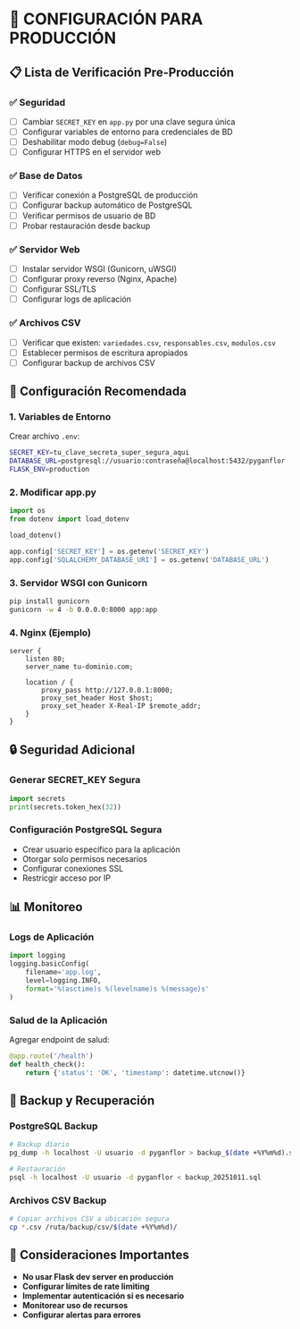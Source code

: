 # 🚀 CONFIGURACIÓN PARA PRODUCCIÓN

## 📋 Lista de Verificación Pre-Producción

### ✅ **Seguridad**
- [ ] Cambiar `SECRET_KEY` en `app.py` por una clave segura única
- [ ] Configurar variables de entorno para credenciales de BD
- [ ] Deshabilitar modo debug (`debug=False`)
- [ ] Configurar HTTPS en el servidor web

### ✅ **Base de Datos**
- [ ] Verificar conexión a PostgreSQL de producción
- [ ] Configurar backup automático de PostgreSQL
- [ ] Verificar permisos de usuario de BD
- [ ] Probar restauración desde backup

### ✅ **Servidor Web**
- [ ] Instalar servidor WSGI (Gunicorn, uWSGI)
- [ ] Configurar proxy reverso (Nginx, Apache)
- [ ] Configurar SSL/TLS
- [ ] Configurar logs de aplicación

### ✅ **Archivos CSV**
- [ ] Verificar que existen: `variedades.csv`, `responsables.csv`, `modulos.csv`
- [ ] Establecer permisos de escritura apropiados
- [ ] Configurar backup de archivos CSV

## 🔧 **Configuración Recomendada**

### **1. Variables de Entorno**
Crear archivo `.env`:
```bash
SECRET_KEY=tu_clave_secreta_super_segura_aqui
DATABASE_URL=postgresql://usuario:contraseña@localhost:5432/pyganflor
FLASK_ENV=production
```

### **2. Modificar app.py**
```python
import os
from dotenv import load_dotenv

load_dotenv()

app.config['SECRET_KEY'] = os.getenv('SECRET_KEY')
app.config['SQLALCHEMY_DATABASE_URI'] = os.getenv('DATABASE_URL')
```

### **3. Servidor WSGI con Gunicorn**
```bash
pip install gunicorn
gunicorn -w 4 -b 0.0.0.0:8000 app:app
```

### **4. Nginx (Ejemplo)**
```nginx
server {
    listen 80;
    server_name tu-dominio.com;
    
    location / {
        proxy_pass http://127.0.0.1:8000;
        proxy_set_header Host $host;
        proxy_set_header X-Real-IP $remote_addr;
    }
}
```

## 🔒 **Seguridad Adicional**

### **Generar SECRET_KEY Segura**
```python
import secrets
print(secrets.token_hex(32))
```

### **Configuración PostgreSQL Segura**
- Crear usuario específico para la aplicación
- Otorgar solo permisos necesarios
- Configurar conexiones SSL
- Restricgir acceso por IP

## 📊 **Monitoreo**

### **Logs de Aplicación**
```python
import logging
logging.basicConfig(
    filename='app.log',
    level=logging.INFO,
    format='%(asctime)s %(levelname)s %(message)s'
)
```

### **Salud de la Aplicación**
Agregar endpoint de salud:
```python
@app.route('/health')
def health_check():
    return {'status': 'OK', 'timestamp': datetime.utcnow()}
```

## 🔄 **Backup y Recuperación**

### **PostgreSQL Backup**
```bash
# Backup diario
pg_dump -h localhost -U usuario -d pyganflor > backup_$(date +%Y%m%d).sql

# Restauración
psql -h localhost -U usuario -d pyganflor < backup_20251011.sql
```

### **Archivos CSV Backup**
```bash
# Copiar archivos CSV a ubicación segura
cp *.csv /ruta/backup/csv/$(date +%Y%m%d)/
```

## 🚨 **Consideraciones Importantes**

- **No usar Flask dev server en producción**
- **Configurar límites de rate limiting**
- **Implementar autenticación si es necesario**
- **Monitorear uso de recursos**
- **Configurar alertas para errores**